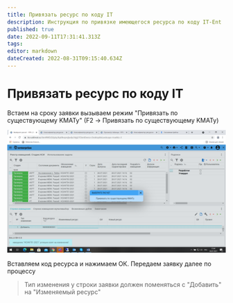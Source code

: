```yaml
---
title: Привязать ресурс по коду IT
description: Инструкция по привязке имеющегося ресурса по коду IT-Ent 
published: true
date: 2022-09-11T17:31:41.313Z
tags: 
editor: markdown
dateCreated: 2022-08-31T09:15:40.634Z
---
```


# Привязать ресурс по коду IT

Встаем на сроку заявки вызываем режим "Привязать по существующему KMATy" (F2 -> Привязать по существующему KMATy)

![](<../../../assets/4 (50).png>)

Вставляем код ресурса и нажимаем ОК. Передаем заявку далее по процессу

>Тип изменения у строки заявки должен поменяться с "Добавить" на "Изменяемый ресурс"

